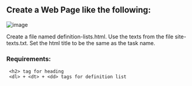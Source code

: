 ## Create a Web Page like the following:

![image](https://github.com/nsinorov/SoftUniMainPath/assets/45227327/d8b62435-c9db-47d5-8d74-399adc6d4c11)

Create a file named definition-lists.html. Use the texts from the file site-texts.txt. Set the html title to be the same as the task name.

### Requirements:

     <h2> tag for heading
     <dl> + <dt> + <dd> tags for definition list
